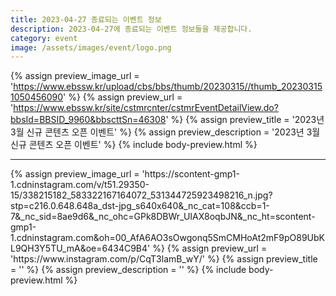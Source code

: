 ```yaml
---
title: 2023-04-27 종료되는 이벤트 정보
description: 2023-04-27에 종료되는 이벤트 정보들을 제공합니다.
category: event
image: /assets/images/event/logo.png
---
```

{% assign preview_image_url = 'https://www.ebssw.kr/upload/cbs/bbs/thumb/20230315//thumb_202303151050456090' %}
{% assign preview_url = 'https://www.ebssw.kr/site/cstmrcnter/cstmrEventDetailView.do?bbsId=BBSID_9960&bbscttSn=46308' %}
{% assign preview_title = '2023년 3월 신규 콘텐츠 오픈 이벤트' %}
{% assign preview_description = '2023년 3월 신규 콘텐츠 오픈 이벤트' %}
{% include body-preview.html %}
<hr>{% assign preview_image_url = 'https://scontent-gmp1-1.cdninstagram.com/v/t51.29350-15/338215182_583322167164072_531344725923498216_n.jpg?stp=c216.0.648.648a_dst-jpg_s640x640&amp;_nc_cat=108&amp;ccb=1-7&amp;_nc_sid=8ae9d6&amp;_nc_ohc=GPk8DBWr_UIAX8oqbJN&amp;_nc_ht=scontent-gmp1-1.cdninstagram.com&amp;oh=00_AfA6AO3sOwgonq5SmCMHoAt2mF9pO89UbKL9QH3Y5TU_mA&amp;oe=6434C9B4' %}
{% assign preview_url = 'https://www.instagram.com/p/CqT3lamB_wY/' %}
{% assign preview_title = '' %}
{% assign preview_description = '' %}
{% include body-preview.html %}